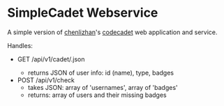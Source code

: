 # SimpleCadet Webservice

A simple version of [chenlizhan](https://github.com/ChenLiZhan)'s [codecadet](https://github.com/ISS-SOA/codecadet) web application and service.

Handles:
- GET   /api/v1/cadet/<username>.json
  - returns JSON of user info: id (name), type, badges
- POST  /api/v1/check
  - takes JSON: array of 'usernames', array of 'badges'
  - returns: array of users and their missing badges
